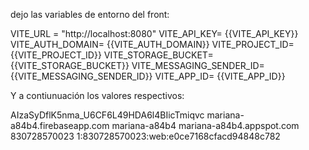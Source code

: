 dejo las variables de entorno del front: 

VITE_URL = "http://localhost:8080"
VITE_API_KEY=  {{VITE_API_KEY}}
VITE_AUTH_DOMAIN=  {{VITE_AUTH_DOMAIN}}
VITE_PROJECT_ID= {{VITE_PROJECT_ID}}
VITE_STORAGE_BUCKET=  {{VITE_STORAGE_BUCKET}}
VITE_MESSAGING_SENDER_ID=  {{VITE_MESSAGING_SENDER_ID}}
VITE_APP_ID=  {{VITE_APP_ID}}

Y a contiunuación los valores respectivos: 

AIzaSyDflK5nma_U6CF6L49HDA6l4BIicTmiqvc
mariana-a84b4.firebaseapp.com
mariana-a84b4
mariana-a84b4.appspot.com
830728570023
1:830728570023:web:e0ce7168cfacd94848c782
